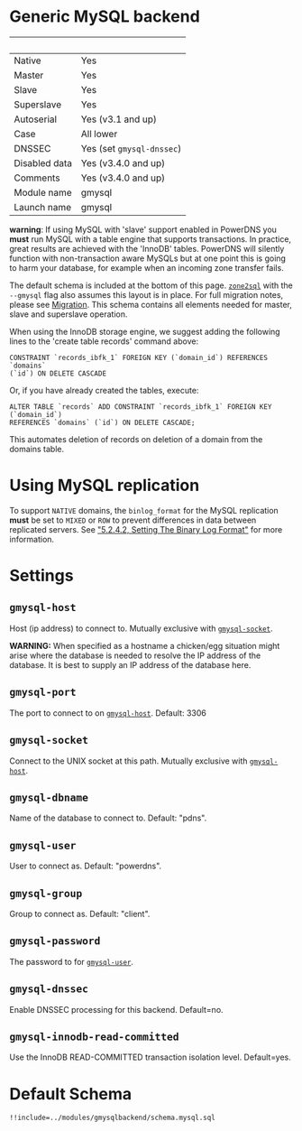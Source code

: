 # Generic MySQL backend
|&nbsp;|&nbsp;|
|:--|:--|
|Native|Yes|
|Master|Yes|
|Slave|Yes|
|Superslave|Yes|
|Autoserial|Yes (v3.1 and up)|
|Case|All lower|
|DNSSEC|Yes (set `gmysql-dnssec`)|
|Disabled data|Yes (v3.4.0 and up)|
|Comments|Yes (v3.4.0 and up)|
|Module name | gmysql|
|Launch name| gmysql|

**warning**: If using MySQL with 'slave' support enabled in PowerDNS you **must**
run MySQL with a table engine that supports transactions.
In practice, great results are achieved with the 'InnoDB' tables. PowerDNS will
silently function with non-transaction aware MySQLs but at one point this is
going to harm your database, for example when an incoming zone transfer fails.

The default schema is included at the bottom of this page. [`zone2sql`](migration.md#zone2sql)
with the `--gmysql` flag also assumes this layout is in place. For full migration
notes, please see [Migration](migration.md). This schema contains all elements
needed for master, slave and superslave operation.

When using the InnoDB storage engine, we suggest adding the following lines to
the 'create table records' command above:

```
CONSTRAINT `records_ibfk_1` FOREIGN KEY (`domain_id`) REFERENCES `domains`
(`id`) ON DELETE CASCADE
```

Or, if you have already created the tables, execute:

```
ALTER TABLE `records` ADD CONSTRAINT `records_ibfk_1` FOREIGN KEY (`domain_id`)
REFERENCES `domains` (`id`) ON DELETE CASCADE;
```

This automates deletion of records on deletion of a domain from the domains table.

# Using MySQL replication
To support `NATIVE` domains, the `binlog_format` for the MySQL replication **must**
be set to `MIXED` or `ROW` to prevent differences in data between replicated
servers. See ["5.2.4.2, Setting The Binary Log Format"](http://dev.mysql.com/doc/refman/5.7/en/binary-log-setting.html)
for more information.

# Settings
## `gmysql-host`
Host (ip address) to connect to. Mutually exclusive with [`gmysql-socket`](#gmysql-socket).

**WARNING:** When specified as a hostname a chicken/egg situation might arise
where the database is needed to resolve the IP address of the database. It is
best to supply an IP address of the database here.

## `gmysql-port`
The port to connect to on [`gmysql-host`](#gmysql-host). Default: 3306

## `gmysql-socket`
Connect to the UNIX socket at this path. Mutually exclusive with [`gmysql-host`](#gmysql-host).

## `gmysql-dbname`
Name of the database to connect to. Default: "pdns".

## `gmysql-user`
User to connect as. Default: "powerdns".

## `gmysql-group`
Group to connect as. Default: "client".

## `gmysql-password`
The password to for [`gmysql-user`](#gmysql-user).

## `gmysql-dnssec`
Enable DNSSEC processing for this backend. Default=no.

## `gmysql-innodb-read-committed`
Use the InnoDB READ-COMMITTED transaction isolation level. Default=yes.

# Default Schema
```
!!include=../modules/gmysqlbackend/schema.mysql.sql
```
